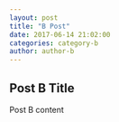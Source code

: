 ```yaml
---
layout: post
title: "B Post"
date: 2017-06-14 21:02:00
categories: category-b
author: author-b
---
```


Post B Title
------------
Post B content

